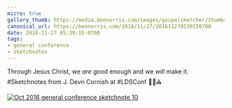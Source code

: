 ```yaml
---
micro: true
gallery_thumb: https://media.bennorris.com/images/gospelsketcher/thumbs/oct-16-1-cornish.jpg
canonical_url: https://bennorris.com/2016/11/27/201611270539150700
date: 2016-11-27 05:39:15-0700
tags:
- general conference
- sketchnotes
---
```


Through Jesus Christ, we *are* good enough and we *will* make it.
#Sketchnotes from J. Devn Cornish at #LDSConf ✍🏼⛪️

[![Oct 2016 general conference sketchnote 10](https://media.bennorris.com/images/gospelsketcher/general-conference/oct-2016/oct-16-1-cornish.jpg)](https://media.bennorris.com/images/gospelsketcher/general-conference/oct-2016/oct-16-1-cornish.jpg)